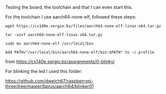 Testing the board, the toolchain and that I can even start this.

For the toolchain I use aarch64-none-elf, followed these steps:

    wget https://cs140e.sergio.bz/files/aarch64-none-elf-linux-x64.tar.gz

    tar -xzvf aarch64-none-elf-linux-x64.tar.gz

    sudo mv aarch64-none-elf /usr/local/bin

    Add PATH="/usr/local/bin/aarch64-none-elf/bin:$PATH" to ~/.profile

from https://cs140e.sergio.bz/assignments/0-blinky/

For blinking the led I used this folder:

https://github.com/dwelch67/raspberrypi-three/tree/master/bplus/aarch64/blinker01


